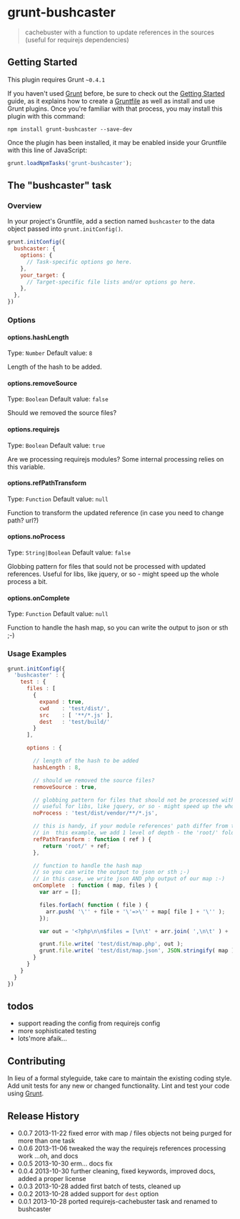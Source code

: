 # grunt-bushcaster

> cachebuster with a function to update references in the sources
> (useful for requirejs dependencies)

## Getting Started
This plugin requires Grunt `~0.4.1`

If you haven't used [Grunt](http://gruntjs.com/) before, be sure to check out the [Getting Started](http://gruntjs.com/getting-started) guide, as it explains how to create a [Gruntfile](http://gruntjs.com/sample-gruntfile) as well as install and use Grunt plugins. Once you're familiar with that process, you may install this plugin with this command:

```shell
npm install grunt-bushcaster --save-dev
```

Once the plugin has been installed, it may be enabled inside your Gruntfile with this line of JavaScript:

```js
grunt.loadNpmTasks('grunt-bushcaster');
```

## The "bushcaster" task

### Overview
In your project's Gruntfile, add a section named `bushcaster` to the data object passed into `grunt.initConfig()`.

```js
grunt.initConfig({
  bushcaster: {
    options: {
      // Task-specific options go here.
    },
    your_target: {
      // Target-specific file lists and/or options go here.
    },
  },
})
```

### Options

#### options.hashLength
Type: `Number`
Default value: `8`

Length of the hash to be added.

#### options.removeSource
Type: `Boolean`
Default value: `false`

Should we removed the source files?

#### options.requirejs
Type: `Boolean`
Default value: `true`

Are we processing requirejs modules?
Some internal processing relies on this variable.

#### options.refPathTransform
Type: `Function`
Default value: `null`

Function to transform the updated reference (in case you need to change path? url?)

#### options.noProcess
Type: `String|Boolean`
Default value: `false`

Globbing pattern for files that sould not be processed with updated references.
Useful for libs, like jquery, or so - might speed up the whole process a bit.

#### options.onComplete
Type: `Function`
Default value: `null`

Function to handle the hash map, so you can write the output to json or sth ;-)

### Usage Examples

```js
grunt.initConfig({
  'bushcaster' : {
    test : {
      files : [
        {
          expand : true,
          cwd    : 'test/dist/',
          src    : [ '**/*.js' ],
          dest   : 'test/build/'
        }
      ],

      options : {

        // length of the hash to be added
        hashLength : 8,

        // should we removed the source files?
        removeSource : true,

        // globbing pattern for files that should not be processed with updated references
        // useful for libs, like jquery, or so - might speed up the whole process a bit
        noProcess : 'test/dist/vendor/**/*.js',

        // this is handy, if your module references' path differ from the current CWD structure
        // in  this example, we add 1 level of depth - the 'root/' folder
        refPathTransform : function ( ref ) {
           return 'root/' + ref;
        },

        // function to handle the hash map
        // so you can write the output to json or sth ;-)
        // in this case, we write json AND php output of our map :-)
        onComplete  : function ( map, files ) {
          var arr = [];

          files.forEach( function ( file ) {
            arr.push( '\'' + file + '\'=>\'' + map[ file ] + '\'' );
          });

          var out = '<?php\n\n$files = [\n\t' + arr.join( ',\n\t' ) + '\n];\n';

          grunt.file.write( 'test/dist/map.php', out );
          grunt.file.write( 'test/dist/map.json', JSON.stringify( map ) );
        }
      }
    }
  }
})
```

## todos
- support reading the config from requirejs config
- more sophisticated testing
- lots'more afaik...

## Contributing
In lieu of a formal styleguide, take care to maintain the existing coding style. Add unit tests for any new or changed functionality. Lint and test your code using [Grunt](http://gruntjs.com/).

## Release History
* 0.0.7 2013-11-22 fixed error with map / files objects not being purged for more than one task
* 0.0.6 2013-11-06 tweaked the way the requirejs references processing work ...oh, and docs
* 0.0.5 2013-10-30 erm... docs fix
* 0.0.4 2013-10-30 further cleaning, fixed keywords, improved docs, added a proper license
* 0.0.3 2013-10-28 added first batch of tests, cleaned up
* 0.0.2 2013-10-28 added support for `dest` option
* 0.0.1 2013-10-28 ported requirejs-cachebuster task and renamed to bushcaster
